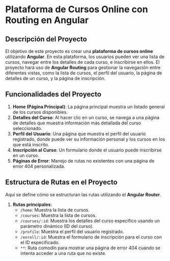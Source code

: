 # Plataforma de Cursos Online con Routing en Angular

## **Descripción del Proyecto**
El objetivo de este proyecto es crear una **plataforma de cursos online** utilizando **Angular**. En esta plataforma, los usuarios pueden ver una lista de cursos, navegar entre los detalles de cada curso, e inscribirse en ellos. El proyecto hará uso de **Angular Routing** para gestionar la navegación entre diferentes vistas, como la lista de cursos, el perfil del usuario, la página de detalles de un curso, y la página de inscripción.

## **Funcionalidades del Proyecto**
1. **Home (Página Principal)**: La página principal muestra un listado general de los cursos disponibles.
2. **Detalles del Curso**: Al hacer clic en un curso, se navega a una página de detalles que muestra información más detallada del curso seleccionado.
3. **Perfil del Usuario**: Una página que muestra el perfil del usuario registrado, donde puede ver su información personal y los cursos en los que está inscrito.
4. **Inscripción al Curso**: Un formulario donde el usuario puede inscribirse en un curso.
5. **Páginas de Error**: Manejo de rutas no existentes con una página de error 404 personalizada.

## **Estructura de Rutas en el Proyecto**
Aquí se define cómo se estructuran las rutas utilizando el **Angular Router**.

1. **Rutas principales**:
    - `/home`: Muestra la lista de cursos.
    - `/courses`: Muestra la lista de cursos.
    - `/courses/:id`: Muestra los detalles del curso específico usando un parámetro dinámico (ID del curso).
    - `/profile`: Muestra el perfil del usuario registrado.
    - `/enroll/:id`: Muestra el formulario de inscripción para el curso con el ID especificado.
    - `**`: Ruta comodín para mostrar una página de error 404 cuando se intenta acceder a una ruta que no existe.